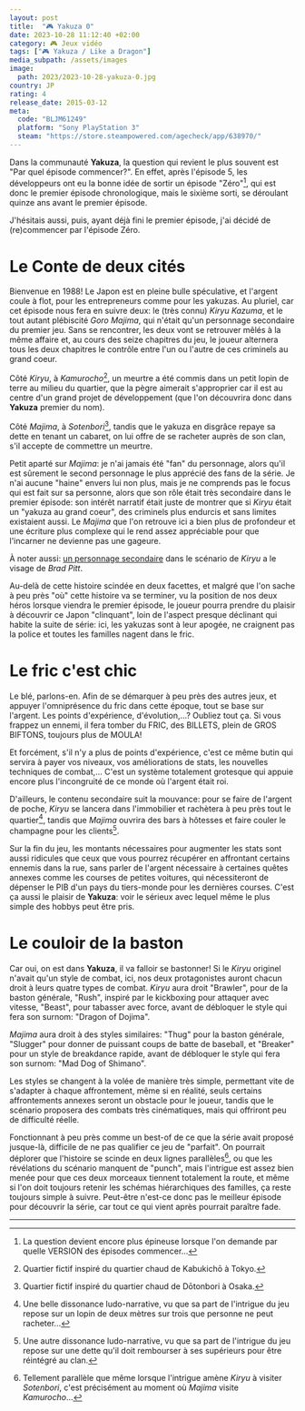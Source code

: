 ```yaml
---
layout: post
title:  "🎮 Yakuza 0"
date: 2023-10-28 11:12:40 +02:00
category: 🎮 Jeux vidéo
tags: ["🎮 Yakuza / Like a Dragon"]
media_subpath: /assets/images
image:
  path: 2023/2023-10-28-yakuza-0.jpg
country: JP
rating: 4
release_date: 2015-03-12
meta:
  code: "BLJM61249"
  platform: "Sony PlayStation 3"
  steam: "https://store.steampowered.com/agecheck/app/638970/"
---
```


Dans la communauté **Yakuza**, la question qui revient le plus souvent est "Par quel épisode commencer?". En effet, après l'épisode 5, les développeurs ont eu la bonne idée de sortir un épisode "Zéro"[^1], qui est donc le premier épisode chronologique, mais le sixième sorti, se déroulant quinze ans avant le premier épisode.

J'hésitais aussi, puis, ayant déjà fini le premier épisode, j'ai décidé de (re)commencer par l'épisode Zéro.

# Le Conte de deux cités

Bienvenue en 1988! Le Japon est en pleine <wiki page="Bulle spéculative japonaise">bulle spéculative</wiki>, et l'argent coule à flot, pour les entrepreneurs comme pour les yakuzas. Au pluriel, car cet épisode nous fera en suivre deux: le (très connu) _Kiryu Kazuma_, et le tout autant plébiscité _Goro Majima_, qui n'était qu'un personnage secondaire du premier jeu. Sans se rencontrer, les deux vont se retrouver mêlés à la même affaire et, au cours des seize chapitres du jeu, le joueur alternera tous les deux chapitres le contrôle entre l'un ou l'autre de ces criminels au grand coeur. 

Côté _Kiryu_, à _Kamurocho_[^2], un meurtre a été commis dans un petit lopin de terre au milieu du quartier, que la pègre aimerait s'approprier car il est au centre d'un grand projet de développement (que l'on découvrira donc dans **Yakuza** premier du nom).

Côté _Majima_, à _Sotenbori_[^3], tandis que le yakuza en disgrâce repaye sa dette en tenant un cabaret, on lui offre de se racheter auprès de son clan, s'il accepte de commettre un meurtre.

Petit aparté sur _Majima_: je n'ai jamais été "fan" du personnage, alors qu'il est sûrement le second personnage le plus apprécié des fans de la série. Je n'ai aucune "haine" envers lui non plus, mais je ne comprends pas le focus qui est fait sur sa personne, alors que son rôle était très secondaire dans le premier épisode: son intérêt narratif était juste de montrer que si _Kiryu_ était un "yakuza au grand coeur", des criminels plus endurcis et sans limites existaient aussi. Le _Majima_ que l'on retrouve ici a bien plus de profondeur et une écriture plus complexe qui le rend assez appréciable pour que l'incarner ne devienne pas une gageure.

À noter aussi: [un personnage secondaire](https://yakuza.fandom.com/wiki/Jun_Oda) dans le scénario de _Kiryu_ a le visage de _Brad Pitt_.

Au-delà de cette histoire scindée en deux facettes, et malgré que l'on sache à peu près "où" cette histoire va se terminer, vu la position de nos deux héros lorsque viendra le premier épisode, le joueur pourra prendre du plaisir à découvrir ce Japon "clinquant", loin de l'aspect presque déclinant qui habite la suite de série: ici, les yakuzas sont à leur apogée, ne craignent pas la police et toutes les familles nagent dans le fric.

# Le fric c'est chic

Le blé, parlons-en. Afin de se démarquer à peu près des autres jeux, et appuyer l'omniprésence du fric dans cette époque, tout se base sur l'argent. Les points d'expérience, d'évolution,...? Oubliez tout ça. Si vous frappez un ennemi, il fera tomber du FRIC, des BILLETS, plein de GROS BIFTONS, toujours plus de MOULA!

Et forcément, s'il n'y a plus de points d'expérience, c'est ce même butin qui servira à payer vos niveaux, vos améliorations de stats, les nouvelles techniques de combat,... C'est un système totalement grotesque qui appuie encore plus l'incongruité de ce monde où l'argent était roi.

D'ailleurs, le contenu secondaire suit la mouvance: pour se faire de l'argent de poche, _Kiryu_ se lancera dans l'immobilier et rachètera à peu près tout le quartier[^4], tandis que _Majima_ ouvrira des bars à hôtesses et faire couler le champagne pour les clients[^5].

Sur la fin du jeu, les montants nécessaires pour augmenter les stats sont aussi ridicules que ceux que vous pourrez récupérer en affrontant certains ennemis dans la rue, sans parler de l'argent nécessaire à certaines quêtes annexes comme les courses de petites voitures, qui nécessiteront de dépenser le PIB d'un pays du tiers-monde pour les dernières courses. C'est ça aussi le plaisir de **Yakuza**: voir le sérieux avec lequel même le plus simple des hobbys peut être pris.

# Le couloir de la baston

Car oui, on est dans **Yakuza**, il va falloir se bastonner! Si le _Kiryu_ originel n'avait qu'un style de combat, ici, nos deux protagonistes auront chacun droit à leurs quatre types de combat. _Kiryu_ aura droit "Brawler", pour de la baston générale, "Rush", inspiré par le kickboxing pour attaquer avec vitesse, "Beast", pour tabasser avec force, avant de débloquer le style qui fera son surnom: "Dragon of Dojima".

_Majima_ aura droit à des styles similaires: "Thug" pour la baston générale, "Slugger" pour donner de puissant coups de batte de baseball, et "Breaker" pour un style de breakdance rapide, avant de débloquer le style qui fera son surnom: "Mad Dog of Shimano".

Les styles se changent à la volée de manière très simple, permettant vite de s'adapter à chaque affrontement, même si en réalité, seuls certains affrontements annexes seront un obstacle pour le joueur, tandis que le scénario proposera des combats très cinématiques, mais qui offriront peu de difficulté réelle.

Fonctionnant à peu près comme un best-of de ce que la série avait proposé jusque-là, difficile de ne pas qualifier ce jeu de "parfait". On pourrait déplorer que l'histoire se scinde en deux lignes parallèles[^6], ou que les révélations du scénario manquent de "punch", mais l'intrigue est assez bien menée pour que ces deux morceaux tiennent totalement la route, et même si l'on doit toujours retenir les schémas hiérarchiques des familles, ça reste toujours simple à suivre. Peut-être n'est-ce donc pas le meilleur épisode pour découvrir la série, car tout ce qui vient après pourrait paraître fade.

***
[^1]: La question devient encore plus épineuse lorsque l'on demande par quelle VERSION des épisodes commencer...
[^2]: Quartier fictif inspiré du quartier chaud de <wiki>Kabukichō</wiki> à Tokyo.
[^3]: Quartier fictif inspiré du quartier chaud de <wiki>Dōtonbori</wiki> à Osaka.
[^4]: Une belle dissonance ludo-narrative, vu que sa part de l'intrigue du jeu repose sur un lopin de deux mètres sur trois que personne ne peut racheter...
[^5]: Une autre dissonance ludo-narrative, vu que sa part de l'intrigue du jeu repose sur une dette qu'il doit rembourser à ses supérieurs pour être réintégré au clan.
[^6]: Tellement parallèle que même lorsque l'intrigue amène _Kiryu_ à visiter _Sotenbori_, c'est précisément au moment où _Majima_ visite _Kamurocho_...